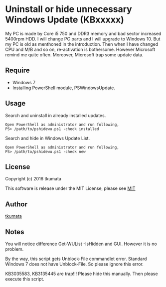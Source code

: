 # Uninstall or hide unnecessary Windows Update (KBxxxxx)
My PC is made by Core i5 750 and DDR3 memory and bad sector increased 5400rpm HDD. I will change PC parts and I will upgrade to Windows 10. But my PC is old as menthoned in the introduction. Then when I have changed CPU and M/B and so on, re-activation is bothersome. However Microsoft remind me quite often. Moreover, Microsoft trap some update data.

## Require
- Windows 7
- Installing PowerShell module, PSWindowsUpdate.

## Usage
Search and uninstall in already installed updates.
```
Open PowerShell as administrator and run following,
PS> /path/to/pshidewu.ps1 -check installed
```
Search and hide in Windows Update List.
```
Open PowerShell as administrator and run following,
PS> /path/to/pshidewu.ps1 -check new
```

## License
Copyright (c) 2016 tkumata

This software is release under the MIT License, please see [MIT](http://opensource.org/licenses/mit-license.php)

## Author
[tkumata](https://github.com/tkumata)

## Notes
You will notice difference Get-WUList -IsHidden and GUI. However it is no problem.

By the way, this script gets Unblock-File commandlet error. Standard Windows 7 does not have Unblock-File. So please ignore this error.

KB3035583, KB3135445 are trap!!! Please hide this manually. Then please execute this script.
